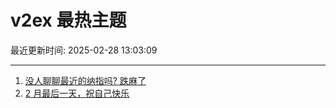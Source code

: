 # v2ex 最热主题

最近更新时间: 2025-02-28 13:03:09

--- 
1. [没人聊聊最近的纳指吗? 跌麻了](https://www.v2ex.com/t/1114779) 
2. [2 月最后一天，祝自己快乐](https://www.v2ex.com/t/1114780) 
